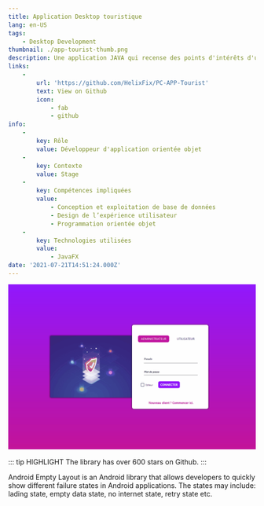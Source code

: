 ```yaml
---
title: Application Desktop touristique
lang: en-US
tags:
    - Desktop Development
thumbnail: ./app-tourist-thumb.png
description: Une application JAVA qui recense des points d'intérêts d'une ville.
links:
    -
        url: 'https://github.com/HelixFix/PC-APP-Tourist'
        text: View on Github
        icon:
            - fab
            - github
info:
    -
        key: Rôle
        value: Développeur d'application orientée objet
    -
        key: Contexte
        value: Stage
    -
        key: Compétences impliquées
        value:
            - Conception et exploitation de base de données
            - Design de l’expérience utilisateur
            - Programmation orientée objet
    -
        key: Technologies utilisées
        value:
            - JavaFX
date: '2021-07-21T14:51:24.000Z'
---
```

![An image](/StageTwo.gif)

::: tip HIGHLIGHT
The library has over 600 stars on Github.
:::

Android Empty Layout is an Android library that allows developers to quickly show different failure states in Android applications. The states may include: lading state, empty data state, no internet state, retry state etc.
